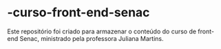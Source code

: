 # -curso-front-end-senac
Este repositório foi criado para armazenar o conteúdo do curso de front-end Senac, ministrado pela professora Juliana Martins.
